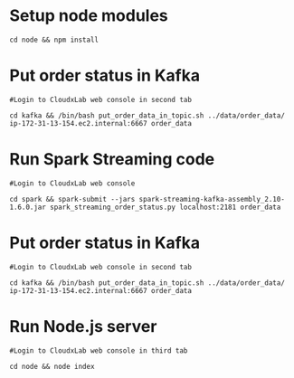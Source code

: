 # Setup node modules
```
cd node && npm install
```

# Put order status in Kafka

    #Login to CloudxLab web console in second tab

    cd kafka && /bin/bash put_order_data_in_topic.sh ../data/order_data/ ip-172-31-13-154.ec2.internal:6667 order_data


# Run Spark Streaming code

    #Login to CloudxLab web console

    cd spark && spark-submit --jars spark-streaming-kafka-assembly_2.10-1.6.0.jar spark_streaming_order_status.py localhost:2181 order_data


# Put order status in Kafka

    #Login to CloudxLab web console in second tab

    cd kafka && /bin/bash put_order_data_in_topic.sh ../data/order_data/ ip-172-31-13-154.ec2.internal:6667 order_data


# Run Node.js server

    #Login to CloudxLab web console in third tab

    cd node && node index
